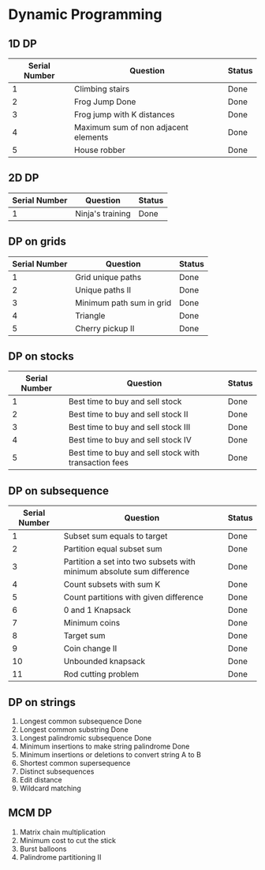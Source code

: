 # Dynamic Programming

## 1D DP

| Serial Number | Question | Status|
| ------------- | ------ | ---- |
| 1 | Climbing stairs | Done |
| 2 | Frog Jump Done | Done |
| 3 | Frog jump with K distances | Done |
| 4 | Maximum sum of non adjacent elements | Done |
| 5 | House robber | Done |

## 2D DP

| Serial Number | Question | Status|
| ------------- | ------ | ---- |
| 1 | Ninja's training | Done |

## DP on grids

| Serial Number | Question | Status|
| ------------- | ------ | ---- |
| 1 | Grid unique paths | Done |
| 2 | Unique paths II | Done |
| 3 | Minimum path sum in grid | Done |
| 4 | Triangle | Done |
| 5 | Cherry pickup II | Done |


## DP on stocks

| Serial Number | Question | Status|
| ------------- | ------ | ---- |
| 1 | Best time to buy and sell stock | Done |
| 2 | Best time to buy and sell stock II | Done |
| 3 | Best time to buy and sell stock III | Done |
| 4 | Best time to buy and sell stock IV | Done |
| 5 | Best time to buy and sell stock with transaction fees | Done | 

## DP on subsequence

| Serial Number | Question | Status|
| ------------- | ------ | ---- |
| 1 | Subset sum equals to target | Done |
| 2 | Partition equal subset sum | Done |
| 3 | Partition a set into two subsets with minimum absolute sum difference | Done |
| 4 | Count subsets with sum K | Done |
| 5 | Count partitions with given difference | Done |
| 6 | 0 and 1 Knapsack | Done | 
| 7 | Minimum coins | Done | 
| 8 | Target sum | Done | 
| 9 | Coin change II | Done | 
| 10 | Unbounded knapsack | Done | 
| 11 | Rod cutting problem | Done | 

## DP on strings

1. Longest common subsequence Done
2. Longest common substring Done
3. Longest palindromic subsequence Done
4. Minimum insertions to make string palindrome Done
5. Minimum insertions or deletions to convert string A to B
6. Shortest common supersequence
7. Distinct subsequences
8. Edit distance
9. Wildcard matching

## MCM DP

1. Matrix chain multiplication
2. Minimum cost to cut the stick
3. Burst balloons
4. Palindrome partitioning II
